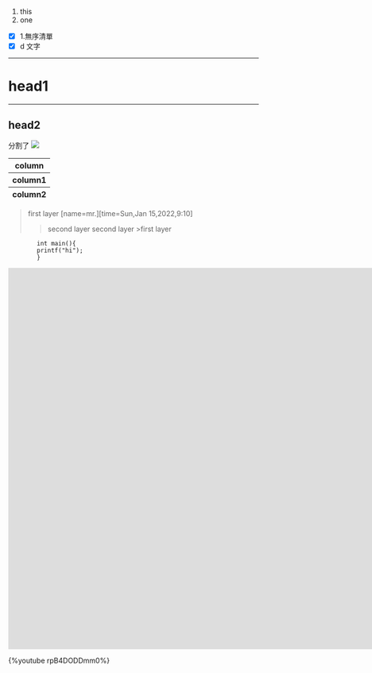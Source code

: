 
<ol>
    <li>this</li>
    <li>one</li>
</ol>

- [x] 1.無序清單
- [x] d
文字
---

# head1

---


## head2
分割了
[![](https://www.kindpng.com/picc/m/254-2547396_javascript-html-css-logo-hd-png-download.png )](https://www.youtube.com/ )
<table>
    <thead><tr><th>column<tr><th>column1<tr><th>column2
        </th></tr></thead>
</table>
        
>first layer 
        [name=mr.][time=Sun,Jan 15,2022,9:10]
>>second layer
>>second layer
        >first layer
```c=
        int main(){
        printf("hi");
        }
```
<iframe width="1904" height="768" src="https://www.youtube.com/embed/rpB4DODDmm0" title="YouTube video player" frameborder="0" allow="accelerometer; autoplay; clipboard-write; encrypted-media; gyroscope; picture-in-picture" allowfullscreen></iframe>

{%youtube rpB4DODDmm0%}